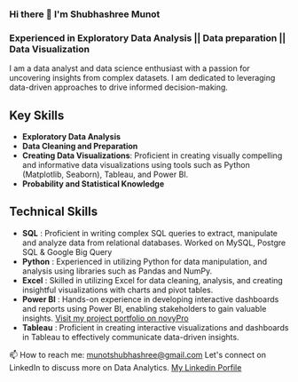 ### Hi there 👋  I'm Shubhashree Munot
### Experienced in Exploratory Data Analysis || Data preparation || Data Visualization

<!--
**Shubhashree26/Shubhashree26** is a ✨ _special_ ✨ repository because its `README.md` (this file) appears on your GitHub profile.

Here are some ideas to get you started:

- 🔭 I’m currently working on ...
- 🌱 I’m currently learning ...
- 👯 I’m looking to collaborate on ...
- 🤔 I’m looking for help with ...
- 💬 Ask me about ...
- 📫 How to reach me: ...
- 😄 Pronouns: ...
- ⚡ Fun fact: ...
-->
I am a data analyst and data science enthusiast with a passion for uncovering insights from complex datasets. I am dedicated to leveraging data-driven approaches to drive informed decision-making.

## Key Skills
- **Exploratory Data Analysis**
- **Data Cleaning and Preparation**
- **Creating Data Visualizations**: Proficient in creating visually compelling and informative data visualizations using tools such as Python (Matplotlib, Seaborn), Tableau, and Power BI.
- **Probability and Statistical Knowledge**

## Technical Skills
- **SQL** :  Proficient in writing complex SQL queries to extract, manipulate and analyze data from relational databases. Worked on MySQL, Postgre SQL & Google Big Query
- **Python** :  Experienced in utilizing Python for data manipulation, and analysis using libraries such as Pandas and NumPy.
- **Excel** :  Skilled in utilizing Excel for data cleaning, analysis, and creating insightful visualizations with charts and pivot tables.
- **Power BI** :  Hands-on experience in developing interactive dashboards and reports using Power BI, enabling stakeholders to gain valuable insights.
[Visit my project portfolio on novyPro](https://www.novypro.com/profile_about/shubhashreemunot)
- **Tableau** :  Proficient in creating interactive visualizations and dashboards in Tableau to effectively communicate data-driven insights.


📫 How to reach me:  [munotshubhashree@gmail.com]()
Let's connect on LinkedIn to discuss more on Data Analytics. [My Linkedin Porfile](https://www.linkedin.com/in/shubhashree-munot-91447aa0/)
